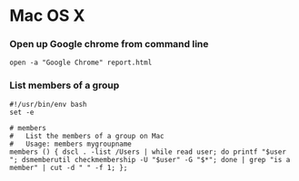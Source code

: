 # Mac OS X

### Open up Google chrome from command line

```text
open -a "Google Chrome" report.html
```

### List members of a group

```text
#!/usr/bin/env bash
set -e

# members
#   List the members of a group on Mac
#   Usage: members mygroupname
members () { dscl . -list /Users | while read user; do printf "$user "; dsmemberutil checkmembership -U "$user" -G "$*"; done | grep "is a member" | cut -d " " -f 1; }; 

```

###  <a id="install-python-version-with-pyenv-on-mac"></a>

